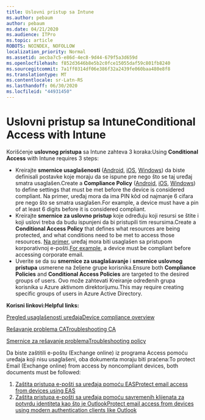```yaml
---
title: Uslovni pristup sa Intune
ms.author: pebaum
author: pebaum
ms.date: 04/21/2020
ms.audience: ITPro
ms.topic: article
ROBOTS: NOINDEX, NOFOLLOW
localization_priority: Normal
ms.assetid: aecba7c5-e86d-4ec8-9d44-679f5a3d659d
ms.openlocfilehash: f852d3646b8e5b2c0fce15055daf59c801fb8240
ms.sourcegitcommit: 7a1ff0314df06e386f32a2439fe060baa480e8f8
ms.translationtype: MT
ms.contentlocale: sr-Latn-RS
ms.lasthandoff: 06/30/2020
ms.locfileid: "44931450"
---
```

# <a name="conditional-access-with-intune"></a><span data-ttu-id="455bf-102">Uslovni pristup sa Intune</span><span class="sxs-lookup"><span data-stu-id="455bf-102">Conditional Access with Intune</span></span>

<span data-ttu-id="455bf-103">Korišćenje **uslovnog pristupa** sa Intune zahteva 3 koraka:</span><span class="sxs-lookup"><span data-stu-id="455bf-103">Using  **Conditional Access**  with Intune requires 3 steps:</span></span>

- <span data-ttu-id="455bf-104">Kreirajte **smernice usaglašenosti** ([Android](https://docs.microsoft.com/intune/compliance-policy-create-android), [iOS](https://docs.microsoft.com/intune/compliance-policy-create-ios), [Windows](https://docs.microsoft.com//intune/compliance-policy-create-windows)) da biste definisali postavke koje moraju da se ispune pre nego što se taj uređaj smatra usaglašen.</span><span class="sxs-lookup"><span data-stu-id="455bf-104">Create a  **Compliance Policy**  ([Android](https://docs.microsoft.com/intune/compliance-policy-create-android),  [iOS](https://docs.microsoft.com/intune/compliance-policy-create-ios),  [Windows](https://docs.microsoft.com//intune/compliance-policy-create-windows)) to define settings that must be met before the device is considered compliant.</span></span> <span data-ttu-id="455bf-105">Na primer, uređaj mora da ima PIN kôd od najmanje 6 cifara pre nego što se smatra usaglašen.</span><span class="sxs-lookup"><span data-stu-id="455bf-105">For example, a device must have a pin of at least 6 digits before it is considered compliant.</span></span>
- <span data-ttu-id="455bf-106">Kreirajte **smernice za uslovno pristup** koje određuju koji resursi se štite i koji uslovi treba da budu ispunjeni da bi pristupili tim resursima.</span><span class="sxs-lookup"><span data-stu-id="455bf-106">Create a **Conditional Access Policy**  that defines what resources are being protected, and what conditions need to be met to access those resources.</span></span>  <span data-ttu-id="455bf-107">[Na primer,](https://docs.microsoft.com/intune/tutorial-protect-email-on-unmanaged-devices#create-conditional-access-policies) uređaj mora biti usaglašen sa pristupom korporativnoj e-pošti.</span><span class="sxs-lookup"><span data-stu-id="455bf-107">[For example,](https://docs.microsoft.com/intune/tutorial-protect-email-on-unmanaged-devices#create-conditional-access-policies)  a device must be compliant before accessing corporate email.</span></span>
- <span data-ttu-id="455bf-108">Uverite se da su **smernice za usaglašavanje** i **smernice uslovnog pristupa** usmerene na željene grupe korisnika.</span><span class="sxs-lookup"><span data-stu-id="455bf-108">Ensure both **Compliance Policies**  and  **Conditional Access Policies**  are targeted to the desired groups of users.</span></span> <span data-ttu-id="455bf-109">Ovo može zahtevati Kreiranje određenih grupa korisnika u Azure aktivnom direktorijumu.</span><span class="sxs-lookup"><span data-stu-id="455bf-109">This may require creating specific groups of users in Azure Active Directory.</span></span>

<span data-ttu-id="455bf-110">**Korisni linkovi:**</span><span class="sxs-lookup"><span data-stu-id="455bf-110">**Helpful links:**</span></span>

[<span data-ttu-id="455bf-111">Pregled usaglašenosti uređaja</span><span class="sxs-lookup"><span data-stu-id="455bf-111">Device compliance overview</span></span>](https://docs.microsoft.com/intune/device-compliance-get-started)

[<span data-ttu-id="455bf-112">Rešavanje problema CA</span><span class="sxs-lookup"><span data-stu-id="455bf-112">Troubleshooting CA</span></span>](https://docs.microsoft.com/intune/troubleshoot-conditional-access)

[<span data-ttu-id="455bf-113">Smernice za rešavanje problema</span><span class="sxs-lookup"><span data-stu-id="455bf-113">Troubleshooting policy</span></span>](https://docs.microsoft.com/intune/troubleshoot-policies-in-microsoft-intune)

<span data-ttu-id="455bf-114">Da biste zaštitili e-poštu (Exchange online) iz programa Access pomoću uređaja koji nisu usaglašeni, oba dokumenta moraju biti praćena:</span><span class="sxs-lookup"><span data-stu-id="455bf-114">To protect Email (Exchange online) from access by noncompliant devices, both documents must be followed:</span></span>

1. [<span data-ttu-id="455bf-115">Zaštita pristupa e-pošti sa uređaja pomoću EAS</span><span class="sxs-lookup"><span data-stu-id="455bf-115">Protect email access from devices using EAS</span></span>](https://docs.microsoft.com/intune/tutorial-protect-email-on-unmanaged-devices)
2. [<span data-ttu-id="455bf-116">Zaštita pristupa e-pošti sa uređaja pomoću savremenih klijenata za potvrdu identiteta kao što je Outlook</span><span class="sxs-lookup"><span data-stu-id="455bf-116">Protect email access from devices using modern authentication clients like Outlook</span></span>](https://docs.microsoft.com/intune/tutorial-protect-email-on-enrolled-devices)